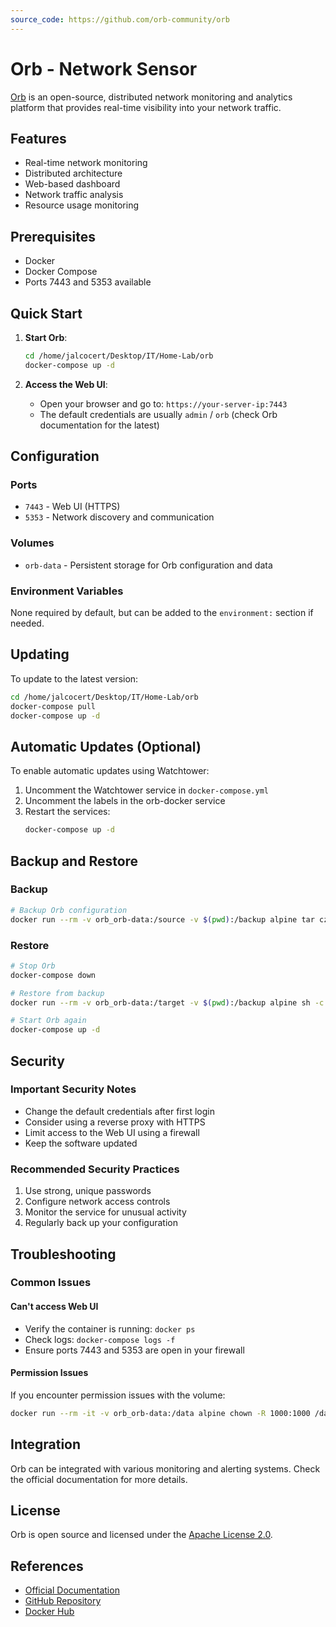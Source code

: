 ```yaml
---
source_code: https://github.com/orb-community/orb
---
```


# Orb - Network Sensor

[Orb](https://orb.community/) is an open-source, distributed network monitoring and analytics platform that provides real-time visibility into your network traffic.

## Features
- Real-time network monitoring
- Distributed architecture
- Web-based dashboard
- Network traffic analysis
- Resource usage monitoring

## Prerequisites
- Docker
- Docker Compose
- Ports 7443 and 5353 available

## Quick Start

1. **Start Orb**:
   ```bash
   cd /home/jalcocert/Desktop/IT/Home-Lab/orb
   docker-compose up -d
   ```

2. **Access the Web UI**:
   - Open your browser and go to: `https://your-server-ip:7443`
   - The default credentials are usually `admin` / `orb` (check Orb documentation for the latest)

## Configuration

### Ports
- `7443` - Web UI (HTTPS)
- `5353` - Network discovery and communication

### Volumes
- `orb-data` - Persistent storage for Orb configuration and data

### Environment Variables
None required by default, but can be added to the `environment:` section if needed.

## Updating

To update to the latest version:

```bash
cd /home/jalcocert/Desktop/IT/Home-Lab/orb
docker-compose pull
docker-compose up -d
```

## Automatic Updates (Optional)

To enable automatic updates using Watchtower:

1. Uncomment the Watchtower service in `docker-compose.yml`
2. Uncomment the labels in the orb-docker service
3. Restart the services:
   ```bash
   docker-compose up -d
   ```

## Backup and Restore

### Backup
```bash
# Backup Orb configuration
docker run --rm -v orb_orb-data:/source -v $(pwd):/backup alpine tar czf /backup/orb_backup_$(date +%Y%m%d).tar.gz -C /source .
```

### Restore
```bash
# Stop Orb
docker-compose down

# Restore from backup
docker run --rm -v orb_orb-data:/target -v $(pwd):/backup alpine sh -c "cd /target && tar xzf /backup/orb_backup_YYYYMMDD.tar.gz"

# Start Orb again
docker-compose up -d
```

## Security

### Important Security Notes
- Change the default credentials after first login
- Consider using a reverse proxy with HTTPS
- Limit access to the Web UI using a firewall
- Keep the software updated

### Recommended Security Practices
1. Use strong, unique passwords
2. Configure network access controls
3. Monitor the service for unusual activity
4. Regularly back up your configuration

## Troubleshooting

### Common Issues

#### Can't access Web UI
- Verify the container is running: `docker ps`
- Check logs: `docker-compose logs -f`
- Ensure ports 7443 and 5353 are open in your firewall

#### Permission Issues
If you encounter permission issues with the volume:
```bash
docker run --rm -it -v orb_orb-data:/data alpine chown -R 1000:1000 /data
```

## Integration

Orb can be integrated with various monitoring and alerting systems. Check the official documentation for more details.

## License
Orb is open source and licensed under the [Apache License 2.0](https://www.apache.org/licenses/LICENSE-2.0).

## References
- [Official Documentation](https://docs.orb.community/)
- [GitHub Repository](https://github.com/orb-community/orb)
- [Docker Hub](https://hub.docker.com/r/orbcommunity/orb)
